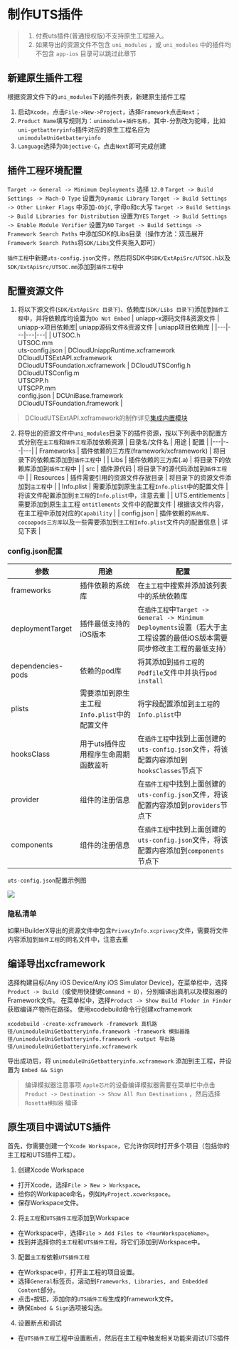 # 制作UTS插件
> 1. 付费uts插件(普通授权版)不支持原生工程接入。
> 2. 如果导出的资源文件不包含 `uni_modules` ，或 `uni_modules` 中的插件均不包含 `app-ios` 目录可以跳过此章节

## 新建原生插件工程
根据资源文件下的`uni_modules`下的插件列表，新建原生插件工程
1. 启动`Xcode`，点击`File->New->Project`，选择`Framework`点击`Next`；
2. `Product Name`填写规则为：`unimodule`+`插件名称`，其中`-`分割改为驼峰，比如`uni-getbatteryinfo`插件对应的原生工程名应为`unimoduleUniGetbatteryinfo`
3. `Language`选择为`Objective-C`，点击`Next`即可完成创建

## 插件工程环境配置
 `Target -> General -> Minimum Deployments` 选择 `12.0`
 `Target -> Build Settings -> Mach-O Type` 设置为`Dynamic Library`
 `Target -> Build Settings -> Other Linker Flags` 中添加`-ObjC`, 字母o和c大写
 `Target -> Build Settings -> Build Libraries for Distribution` 设置为`YES`
 `Target -> Build Settings -> Enable Module Verifier` 设置为`NO`
 `Target -> Build Settings -> Framework Search Paths` 中添加SDK的Libs目录（操作方法：双击展开`Framework Search Paths`将`SDK/Libs`文件夹拖入即可）

`插件工程`中新建`uts-config.json`文件，然后将SDK中`SDK/ExtApiSrc/UTSOC.h`以及`SDK/ExtApiSrc/UTSOC.mm`添加到`插件工程`中

## 配置资源文件
1. 将以下源文件(`SDK/ExtApiSrc 目录下`)、依赖库(`SDK/Libs 目录下`)添加到`插件工程`中，并将依赖库均设置为`Do Not Embed`
    | uniapp-x源码文件&资源文件 | uniapp-x项目依赖库| uniapp源码文件&资源文件  | uniapp项目依赖库 |
    |---|---|---|---|
    | UTSOC.h <br> UTSOC.mm <br> uts-config.json | DCloudUniappRuntime.xcframework <br> DCloudUTSExtAPI.xcframework <br> DCloudUTSFoundation.xcframework | DCloudUTSConfig.h <br> DCloudUTSConfig.m <br> UTSCPP.h <br> UTSCPP.mm <br> config.json | DCUniBase.framework <br> DCloudUTSFoundation.framework  |

> DCloudUTSExtAPI.xcframework的制作详见[集成内置模块](../modules/ios/modules.md)


2. 将导出的资源文件中`uni_modules`目录下的插件资源，按以下列表中的配置方式分别在`主工程`和`插件工程`添加依赖资源
    | 目录名/文件名 | 	用途 | 配置 |
    |---|---|---|
    | Frameworks | 插件依赖的三方库(framework/xcframework) | 将目录下的依赖库添加到`插件工程`中 |
    | Libs | 插件依赖的三方库(.a) | 将目录下的依赖库添加到`插件工程`中 |
    | src | 插件源代码 | 将目录下的源代码添加到`插件工程`中 |
    | Resources | 插件需要引用的资源文件存放目录 | 将目录下的资源文件添加到`主工程`中 |
    | Info.plist | 需要添加到原生主工程`Info.plist`中的配置文件 | 将该文件配置添加到`主工程`的`Info.plist`中，注意去重 |
    | UTS.entitlements | 需要添加到原生主工程 `entitlements` 文件中的配置文件 | 根据该文件内容，在主工程中添加对应的`Capability` |
    | config.json | 插件依赖的`系统库`、`cocoapods三方库`以及一些需要添加到`主工程Info.plist`文件内的配置信息 | 详见下表 |

### config.json配置

| 参数 | 	用途 | 配置 |
|---|---|---|
| frameworks | 插件依赖的系统库 | 在`主工程`中搜索并添加该列表中的系统依赖库 |
| deploymentTarget | 插件最低支持的iOS版本 | 在`插件工程`中`Target -> General -> Minimum Deployments`设置（若大于主工程设置的最低iOS版本需要同步修改主工程的最低支持） |
| dependencies-pods | 依赖的pod库 | 将其添加到`插件工程`的`Podfile`文件中并执行`pod install` |
| plists | 需要添加到原生主工程`Info.plist`中的配置文件 | 将字段配置添加到`主工程`的`Info.plist`中 |
| hooksClass | 用于uts插件应用程序生命周期函数监听 | 在`插件工程`中找到上面创建的`uts-config.json`文件，将该配置内容添加到`hooksClasses`节点下 |
| provider | 组件的注册信息 | 在`插件工程`中找到上面创建的`uts-config.json`文件，将该配置内容添加到`providers`节点下 |
| components | 组件的注册信息 | 在`插件工程`中找到上面创建的`uts-config.json`文件，将该配置内容添加到`components`节点下 |

`uts-config.json`配置示例图   

![](https://web-ext-storage.dcloud.net.cn/native/doc/iOS/utsconfig.png)


### 隐私清单
如果HBuilderX导出的资源文件中包含`PrivacyInfo.xcprivacy`文件，需要将文件内容添加到`插件工程`的同名文件中，注意去重

## 编译导出xcframework
选择构建目标(Any iOS Device/Any iOS Simulator Device)，在菜单栏中，选择`Product -> Build`（或使用快捷键`Command + B`），分别编译出真机以及模拟器的Framework文件。
在菜单栏中，选择`Product -> Show Build Floder in Finder` 获取编译产物所在路径。
使用xcodebuild命令行创建xcframework
```
xcodebuild -create-xcframework -framework 真机路径/unimoduleUniGetbatteryinfo.framework -framework 模拟器路径/unimoduleUniGetbatteryinfo.framework -output 导出路径/unimoduleUniGetbatteryinfo.xcframework
```
导出成功后，将 `unimoduleUniGetbatteryinfo.xcframework` 添加到主工程，并设置为 `Embed && Sign` 

> 编译模拟器注意事项
> `Apple芯片`的设备编译模拟器需要在菜单栏中点击 `Product -> Destination -> Show All Run Destinations` ，然后选择 `Rosetta模拟器` 编译
  
## 原生项目中调试UTS插件
首先，你需要创建一个`Xcode Workspace`，它允许你同时打开多个项目（包括你的主工程和UTS插件工程）。
1. 创建Xcode Workspace  
* 打开Xcode，选择`File > New > Workspace`。
* 给你的Workspace命名，例如`MyProject.xcworkspace`。
* 保存Workspace文件。
2. 将`主工程`和`UTS插件工程`添加到Workspace  
* 在Workspace中，选择`File > Add Files to <YourWorkspaceName>`。
* 找到并选择你的`主工程`和`UTS插件工程`，将它们添加到Workspace中。
3. 配置`主工程`依赖`UTS插件工程`
* 在Workspace中，打开主工程的项目设置。
* 选择`General`标签页，滚动到`Frameworks, Libraries, and Embedded Content`部分。
* 点击`+`按钮，添加你的`UTS插件工程`生成的framework文件。
* 确保`Embed & Sign`选项被勾选。
4. 设置断点和调试 
* 在`UTS插件工程`工程中设置断点，然后在主工程中触发相关功能来调试UTS插件